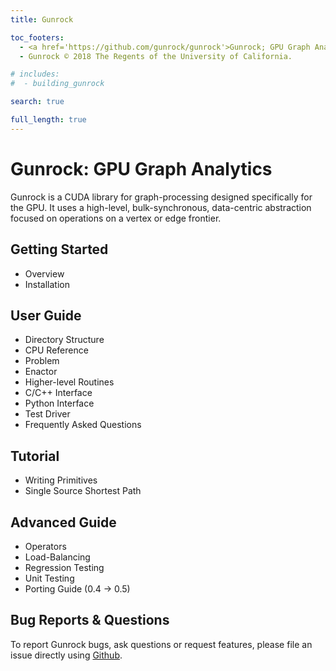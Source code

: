 ```yaml
---
title: Gunrock

toc_footers:
  - <a href='https://github.com/gunrock/gunrock'>Gunrock; GPU Graph Analytics</a>
  - Gunrock © 2018 The Regents of the University of California.

# includes:
#  - building_gunrock

search: true

full_length: true
---
```


# Gunrock: GPU Graph Analytics

Gunrock is a CUDA library for graph-processing designed specifically for the
GPU. It uses a high-level, bulk-synchronous, data-centric abstraction focused
on operations on a vertex or edge frontier.

## Getting Started

- Overview
- Installation

## User Guide

- Directory Structure
- CPU Reference
- Problem
- Enactor
- Higher-level Routines
- C/C++ Interface
- Python Interface
- Test Driver
- Frequently Asked Questions

## Tutorial

- Writing Primitives
- Single Source Shortest Path

## Advanced Guide

- Operators
- Load-Balancing
- Regression Testing
- Unit Testing
- Porting Guide (0.4 -> 0.5)

## Bug Reports & Questions

To report Gunrock bugs, ask questions or request features, please file an issue
directly using [Github](https://github.com/gunrock/gunrock/issues).
